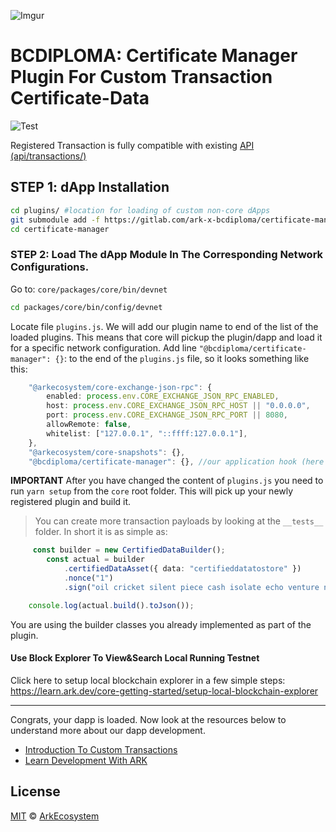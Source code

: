 ![Imgur](https://i.imgur.com/8wiwey2.jpg)

# BCDIPLOMA: Certificate Manager Plugin For Custom Transaction Certificate-Data

![Test](https://github.com/kristjank/certificate-manager/workflows/Test/badge.svg)


Registered Transaction is fully compatible with existing [API (api/transactions/)](https://api.ark.dev/public-rest-api/endpoints/transactions)

## STEP 1: dApp Installation

```bash
cd plugins/ #location for loading of custom non-core dApps
git submodule add -f https://gitlab.com/ark-x-bcdiploma/certificate-manager/
cd certificate-manager
```

### STEP 2: Load The dApp Module In The Corresponding Network Configurations.

Go to:
`core/packages/core/bin/devnet`

```bash
cd packages/core/bin/config/devnet
```

Locate file `plugins.js`. We will add our plugin name to end of the list of the loaded plugins. This means that core will pickup the plugin/dapp and load it for a specific network configuration. Add line `"@bcdiploma/certificate-manager": {}`: to the end of the `plugins.js` file, so it looks something like this:

```typescript
    "@arkecosystem/core-exchange-json-rpc": {
        enabled: process.env.CORE_EXCHANGE_JSON_RPC_ENABLED,
        host: process.env.CORE_EXCHANGE_JSON_RPC_HOST || "0.0.0.0",
        port: process.env.CORE_EXCHANGE_JSON_RPC_PORT || 8080,
        allowRemote: false,
        whitelist: ["127.0.0.1", "::ffff:127.0.0.1"],
    },
    "@arkecosystem/core-snapshots": {},
    "@bcdiploma/certificate-manager": {}, //our application hook (here we load the plugin/dapp)
```

**IMPORTANT**
After you have changed the content of `plugins.js` you need to run `yarn setup` from the `core` root folder. This will pick up your newly registered plugin and build it. 



> You can create more transaction payloads by looking at the `__tests__` folder. In short it is as simple as:

```typescript
     const builder = new CertifiedDataBuilder();
        const actual = builder
            .certifiedDataAsset({ data: "certifieddatatostore" })
            .nonce("1")
            .sign("oil cricket silent piece cash isolate echo venture nation grit bullet have");

    console.log(actual.build().toJson());
```

You are using the builder classes you already implemented as part of the plugin.

#### Use Block Explorer To View&Search Local Running Testnet

Click here to setup local blockchain explorer in a few simple steps:
https://learn.ark.dev/core-getting-started/setup-local-blockchain-explorer

---

Congrats, your dapp is loaded. Now look at the resources below to understand more about our dapp development.

-   [Introduction To Custom Transactions](https://blog.ark.io/an-introduction-to-blockchain-application-development-part-2-2-909b4984bae)
-   [Learn Development With ARK](https://learn.ark.dev)

## License

[MIT](LICENSE) © [ArkEcosystem](https://ark.io)
